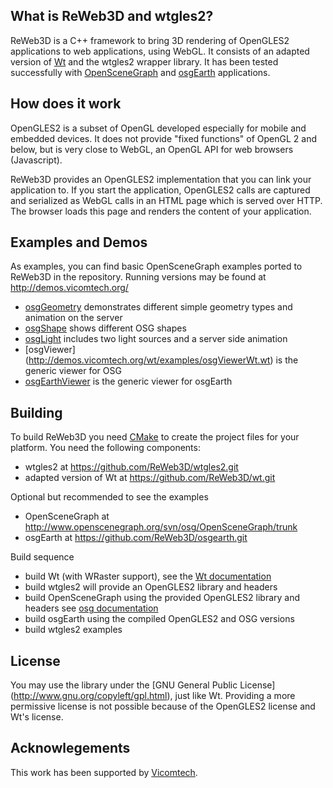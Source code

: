 ## What is ReWeb3D and wtgles2?

ReWeb3D is a C++ framework to bring 3D rendering of OpenGLES2 
applications to web applications, using WebGL. It consists of an
adapted version of [Wt](http://www.webtoolkit.eu/wt) and the 
wtgles2 wrapper library.
It has been tested successfully with [OpenSceneGraph](http://www.openscenegraph.org)
and [osgEarth](http://osgearth.org) applications.


## How does it work
OpenGLES2 is a subset of OpenGL developed especially for mobile and embedded
devices. It does not provide "fixed functions" of OpenGL 2 and below, but
is very close to WebGL, an OpenGL API for web browsers (Javascript).

ReWeb3D provides an OpenGLES2 implementation that you can link your application
to. If you start the application, OpenGLES2 calls are captured and serialized
as WebGL calls in an HTML page which is served over HTTP. The browser
loads this page and renders the content of your application.

## Examples and Demos
As examples, you can find basic OpenSceneGraph examples ported to ReWeb3D
in the repository. Running versions may be found at http://demos.vicomtech.org/

* [osgGeometry](http://demos.vicomtech.org/wt/examples/osggeometry.wt) demonstrates different simple geometry
types and animation on the server
* [osgShape](http://demos.vicomtech.org/wt/examples/osgshape.wt) shows different OSG shapes
* [osgLight](http://demos.vicomtech.org/wt/examples/osglight.wt) includes two light sources and a server side animation
* [osgViewer] (http://demos.vicomtech.org/wt/examples/osgViewerWt.wt) is the generic viewer for OSG
* [osgEarthViewer](http://demos.vicomtech.org/wt/examples/osgEarthViewer.wt) is the generic viewer for osgEarth

## Building
To build ReWeb3D you need [CMake](http://www.cmake.org/CMake) to create 
the project files for your platform. You need the following components:

* wtgles2 at https://github.com/ReWeb3D/wtgles2.git
* adapted version of Wt at https://github.com/ReWeb3D/wt.git

Optional but recommended to see the examples

* OpenSceneGraph at http://www.openscenegraph.org/svn/osg/OpenSceneGraph/trunk
* osgEarth at https://github.com/ReWeb3D/osgearth.git

Build sequence 

* build Wt (with WRaster support), see the [Wt documentation](http://www.webtoolkit.eu/wt/doc/reference/html)
* build wtgles2 will provide an OpenGLES2 library and headers
* build OpenSceneGraph using the provided OpenGLES2 library and headers see [osg documentation](http://www.openscenegraph.org/projects/osg/wiki/Community/OpenGL-ES)
* build osgEarth using the compiled OpenGLES2 and OSG versions
* build wtgles2 examples

## License
You may use the library under the [GNU General Public License] (http://www.gnu.org/copyleft/gpl.html),
just like Wt.
Providing a more permissive license is not possible because of the OpenGLES2 license and Wt's license.


## Acknowlegements
This work has been supported by [Vicomtech](http://www.vicomtech.org).
